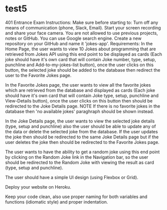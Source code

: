 # test5
401 Entrance Exam
Instructions:
Make sure before starting to:
Turn off any means of communication (phone, Slack, Email).
Start your screen recording and share your face camera.
You are not allowed to use previous projects, notes or GitHub.
You can use Google search engine.
Create a new repository on your GitHub and name it 'jokes-app'.
Requirements:
In the Home Page, the user wants to view 10 Jokes about programming that are retrieved from Jokes API using this end point to be displayed as cards (Each joke should have it's own card that will contain Joke number, type, setup, punchline and Add-to-my-jokes-list button), once the user clicks on this button, the selected joke should be added to the database then redirect the user to the Favorite Jokes page.

In the Favorite Jokes page, the user wants to view all the favorite jokes which are retrieved from the database and displayed as cards (Each joke should have it's own card that will contain Joke type, setup, punchline and View-Details button), once the user clicks on this button then should be redirected to the Joke Details page. NOTE If there is no favorite jokes in the database then 'no available jokes' paraghraph should be shown instead.

In the Joke Details page, the user wants to view the selected joke details (type, setup and punchline) also the user should be able to update any of the data or delete the selected joke from the database. If the user updates the joke then should be redirected to the same Joke Details page but if the user deletes the joke then should be redirected to the Favorite Jokes page.

The user wants to have the ability to get a random joke using this end point by clicking on the Random Joke link in the Navigation bar, so the user should be redirected to the Random Joke with viewing the result as card (type, setup and punchline).

The user should have a simple UI design (using Flexbox or Grid).

Deploy your website on Heroku.

Keep your code clean, also use proper naming for both variables and functions (idiomatic style) and proper indentation.